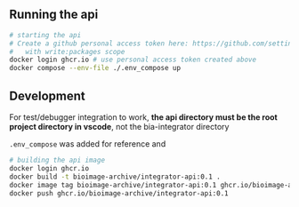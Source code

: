 ## Running the api

```sh
# starting the api
# Create a github personal access token here: https://github.com/settings/tokens
#   with write:packages scope
docker login ghcr.io # use personal access token created above
docker compose --env-file ./.env_compose up
```


## Development

For test/debugger integration to work, **the api directory must be the root project directory in vscode**, not the bia-integrator directory 

`.env_compose` was added for reference and 

```sh
# building the api image
docker login ghcr.io
docker build -t bioimage-archive/integrator-api:0.1 .
docker image tag bioimage-archive/integrator-api:0.1 ghcr.io/bioimage-archive/integrator-api:0.1
docker push ghcr.io/bioimage-archive/integrator-api:0.1
```
